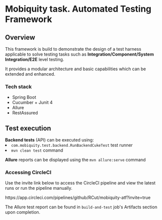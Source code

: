 <h1>Mobiquity task. Automated Testing Framework</h1>
<h2>Overview</h2>
<p>This framework is build to demonstrate the design of a test harness applicable to 
solve testing tasks such as <b>Integration/Component/System Integration/E2E</b> level 
testing.</p>
<p>It provides a modular architecture and basic capabilities which can be extended and 
enhanced.</p>
<h3>Tech stack</h3>
<ul>
    <li>Spring Boot</li>
    <li>Cucumber + Junit 4</li>
    <li>Allure</li>
    <li>RestAssured</li>
</ul>
<h2>Test execution</h2>
<b>Backend tests</b> (API) can be executed using:
<li><code>com.mobiquity.test.backend.RunBackendCukeTest</code> test runner</li>
<li><code>mvn clean test</code> command</li>
<p><b>Allure</b> reports can be displayed using the <code>mvn allure:serve</code> command</p>
<h3>Accessing CircleCI</h3>
<p>Use the invite link below to access the CircleCI pipeline and view the latest runs or run the pipeline manually.</p>
<p>https://app.circleci.com/pipelines/github/RCut/mobiquity-atf?invite=true</p>
<p>The Allure test report can be found in <code>build-and-test</code> job's Artifacts section upon completion.</p>

